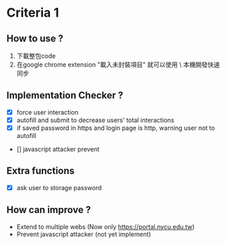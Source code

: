 # Criteria 1 

## How to use ? 
1. 下載整包code 
2. 在google chrome extension "載入未封裝項目" 就可以使用 \ 本機開發快速同步

## Implementation Checker ? 
- [x] force user interaction 
- [x] autofill and submit to decrease users' total interactions 
- [x] if saved password in https and login page is http, warning user not to autofill
- [] javascript attacker prevent 
 
## Extra functions 
- [x] ask user to storage password 

## How can improve ? 
* Extend to multiple webs (Now only https://portal.nycu.edu.tw)
* Prevent javascript attacker (not yet implement)

